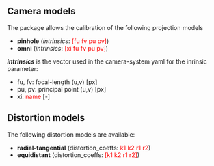 ## Camera models
The package allows the calibration of the following projection models

* **pinhole** (_intrinsics_: <font color='red'>[fu fv pu pv]</font>)
* **omni** (_intrinsics_: <font color='red'>[xi fu fv pu pv]</font>)

**_intrinsics_** is the vector used in the camera-system yaml for the inrinsic parameter:

* fu, fv: focal-length (u,v) [px]
* pu, pv: principal point (u,v)  [px]
* xi: <font color='red'>name</font> [-]

## Distortion models
The following distortion models are available:

* **radial-tangential** (distortion_coeffs: <font color='red'>k1 k2 r1 r2</font>)
* **equidistant** (distortion_coeffs: <font color='red'>[k1 k2 r1 r2]</font>)
